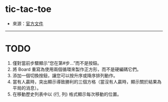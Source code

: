 # tic-tac-toe

- 來源：[官方文件](https://zh-hant.react.dev/learn/tutorial-tic-tac-toe)

---

# TODO

1. 僅對當前步驟顯示“您在第#步…”而不是按鈕。
1. 將 Board 重寫為使用兩個循環來製作正方形，而不是硬編碼它們。
1. 添加一個切換按鈕，讓您可以按升序或降序排列動作。
1. 當有人贏時，突出顯示導致勝利的三個方格（當沒有人贏時，顯示關於結果為平局的消息）。
1. 在移動歷史列表中以 (行, 列) 格式顯示每次移動的位置。
